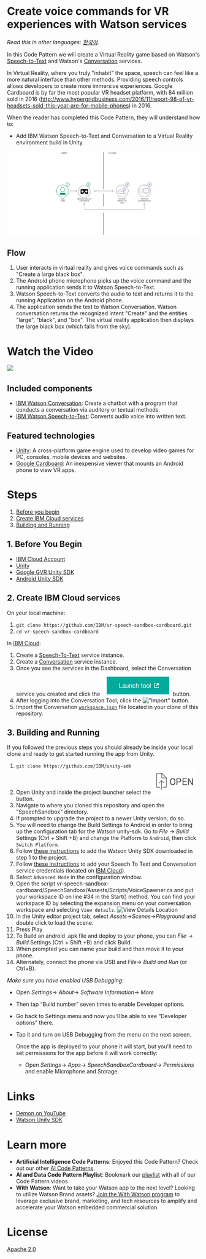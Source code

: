 # Create voice commands for VR experiences with Watson services

*Read this in other languages: [한국어](README-ko.md).*

In this Code Pattern we will create a Virtual Reality game based on Watson's [Speech-to-Text](https://www.ibm.com/watson/developercloud/speech-to-text.html) and Watson's [Conversation](https://www.ibm.com/watson/developercloud/conversation.html) services.

In Virtual Reality, where you truly "inhabit" the space, speech can feel like a more natural interface than other methods. Providing speech controls allows developers to create more immersive experiences. Google Cardboard is by far the most popular VR headset platform, with 84 million sold in 2016 (http://www.hypergridbusiness.com/2016/11/report-98-of-vr-headsets-sold-this-year-are-for-mobile-phones) in 2016.

When the reader has completed this Code Pattern, they will understand how to:

* Add IBM Watson Speech-to-Text and Conversation to a Virtual Reality environment build in Unity.

![](doc/source/images/architecture.png)

## Flow

1. User interacts in virtual reality and gives voice commands such as "Create a large black box".
2. The Android phone microphone picks up the voice command and the running application sends it to Watson Speech-to-Text.
3. Watson Speech-to-Text converts the audio to text and returns it to the running Application on the Android phone.
4. The application sends the text to Watson Conversation. Watson conversation returns the recognized intent "Create" and the entities "large", "black", and "box". The virtual reality application then displays the large black box (which falls from the sky).

# Watch the Video

[![](http://img.youtube.com/vi/rZFpUpy4y0g/0.jpg)](https://www.youtube.com/watch?v=rZFpUpy4y0g)

## Included components

* [IBM Watson Conversation](https://www.ibm.com/watson/developercloud/conversation.html): Create a chatbot with a program that conducts a conversation via auditory or textual methods.
* [IBM Watson Speech-to-Text](https://www.ibm.com/watson/developercloud/speech-to-text.html): Converts audio voice into written text.

## Featured technologies

* [Unity](https://unity3d.com/): A cross-platform game engine used to develop video games for PC, consoles, mobile devices and websites.
* [Google Cardboard](https://vr.google.com/cardboard/): An inexpensive viewer that mounts an Android phone to view VR apps.

# Steps

1. [Before you begin](#1-before-you-begin)
2. [Create IBM Cloud services](#2-create-ibm-cloud-services)
3. [Building and Running](#3-building-and-running)

## 1. Before You Begin

* [IBM Cloud Account](http://ibm.biz/Bdimr6)
* [Unity](https://unity3d.com/get-unity/download)
* [Google GVR Unity SDK](https://developers.google.com/vr/unity/get-started)
* [Android Unity SDK](https://docs.unity3d.com/Manual/android-sdksetup.html)

## 2. Create IBM Cloud services

On your local machine:
1. `git clone https://github.com/IBM/vr-speech-sandbox-cardboard.git`
2. `cd vr-speech-sandbox-cardboard`

In [IBM Cloud](https://console.ng.bluemix.net/):

1. Create a [Speech-To-Text](https://console.ng.bluemix.net/catalog/speech-to-text/) service instance.
2. Create a [Conversation](https://console.ng.bluemix.net/catalog/services/conversation/) service instance.
3. Once you see the services in the Dashboard, select the Conversation service you created and click the !["Launch Tool"](/doc/source/images/workspace_launch.png?raw=true) button.
4. After logging into the Conversation Tool, click the !["Import"](/doc/source/images/import_icon.png?raw=true) button.
5. Import the Conversation [`workspace.json`](data/workspace.json) file located in your clone of this repository.

## 3. Building and Running

If you followed the previous steps you should already be inside your local clone and ready to get started running the app from Unity.

1. `git clone https://github.com/IBM/unity-sdk`
2. Open Unity and inside the project launcher select the ![Open](doc/source/images/unity_open.png?raw=true) button.
3. Navigate to where you cloned this repository and open the "SpeechSandbox" directory.
4. If prompted to upgrade the project to a newer Unity version, do so.
5. You will need to change the Build Settings to Android in order to bring up the configuration tab for the Watson unity-sdk. Go to _File_ -> _Build_ Settings (Ctrl + Shift +B) and change the Platform to `Android`, then click `Switch Platform`.
6. Follow [these instructions](https://github.com/IBM/unity-sdk#getting-the-watson-sdk-and-adding-it-to-unity) to add the Watson Unity SDK downloaded in step 1 to the project.
7. Follow [these instructions](https://github.com/IBM/unity-sdk#configuring-your-service-credentials) to add your Speech To Text and Conversation service credentials (located on [IBM Cloud](https://console.ng.bluemix.net/)).
8. Select `Advanced Mode` in the configuration window.
9. Open the script vr-speech-sandbox-cardboard/SpeechSandbox/Assests/Scripts/VoiceSpawner.cs and put your workspace ID on line #34 in the Start() method.
 You can find your workspace ID by selecting the expansion menu on your conversation workspace and selecting `View details`.
    ![View Details Location](doc/source/images/workspace_details.png?raw=true)
10. In the Unity editor project tab, select _Assets_->_Scenes_->_Playground_ and double click to load the scene.
11. Press Play
12. To Build an android .apk file and deploy to your phone, you can _File_ -> _Build_ Settings (Ctrl + Shift +B) and click Build.
13. When prompted you can name your build and then move it to your phone.
14. Alternately, connect the phone via USB and _File_-> _Build and Run_ (or Ctrl+B).

   *Make sure you have enabled USB Debugging:*

* Open _Settings_-> _About_-> _Software Information_-> _More_

* Then tap “Build number” seven times to enable Developer options.

* Go back to Settings menu and now you'll be able to see “Developer options” there.

* Tap it and turn on USB Debugging from the menu on the next screen.

   Once the app is deployed to your phone it will start, but you'll need to set permissions for the app before it will work correctly:

  * Open _Settings_-> _Apps_-> _SpeechSandboxCardboard_-> _Permissions_ and enable Microphone and Storage.

# Links

* [Demon on YouTube](https://www.youtube.com/watch?v=rZFpUpy4y0g)
* [Watson Unity SDK](https://github.com/IBM/unity-sdk)

# Learn more

* **Artificial Intelligence Code Patterns**: Enjoyed this Code Pattern? Check out our other [AI Code Patterns](https://developer.ibm.com/code/technologies/artificial-intelligence/).
* **AI and Data Code Pattern Playlist**: Bookmark our [playlist](https://www.youtube.com/playlist?list=PLzUbsvIyrNfknNewObx5N7uGZ5FKH0Fde) with all of our Code Pattern videos
* **With Watson**: Want to take your Watson app to the next level? Looking to utilize Watson Brand assets? [Join the With Watson program](https://www.ibm.com/watson/with-watson/) to leverage exclusive brand, marketing, and tech resources to amplify and accelerate your Watson embedded commercial solution.

# License

[Apache 2.0](LICENSE)
